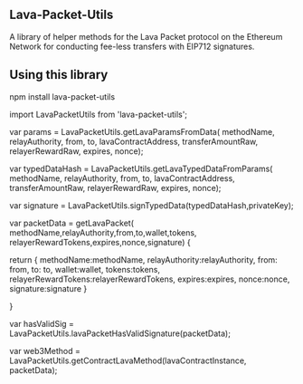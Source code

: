 ## Lava-Packet-Utils

A library of helper methods for the Lava Packet protocol on the Ethereum Network for conducting fee-less transfers with EIP712 signatures.


## Using this library
npm install lava-packet-utils

import LavaPacketUtils from 'lava-packet-utils';



var params = LavaPacketUtils.getLavaParamsFromData(
    methodName,
    relayAuthority,
    from,
    to,
    lavaContractAddress,
    transferAmountRaw,
    relayerRewardRaw,
    expires,
    nonce);





var typedDataHash = LavaPacketUtils.getLavaTypedDataFromParams(
    methodName,
    relayAuthority,
    from,
    to,
    lavaContractAddress,
    transferAmountRaw,
    relayerRewardRaw,
    expires,
    nonce);


var signature = LavaPacketUtils.signTypedData(typedDataHash,privateKey);


var packetData = getLavaPacket(
  methodName,relayAuthority,from,to,wallet,tokens,
  relayerRewardTokens,expires,nonce,signature)
{

  return {
    methodName:methodName,
    relayAuthority:relayAuthority,
    from: from,
    to: to,
    wallet:wallet,
    tokens:tokens,
    relayerRewardTokens:relayerRewardTokens,
    expires:expires,
    nonce:nonce,
    signature:signature
  }


}


var hasValidSig = LavaPacketUtils.lavaPacketHasValidSignature(packetData);

var web3Method = LavaPacketUtils.getContractLavaMethod(lavaContractInstance, packetData);
